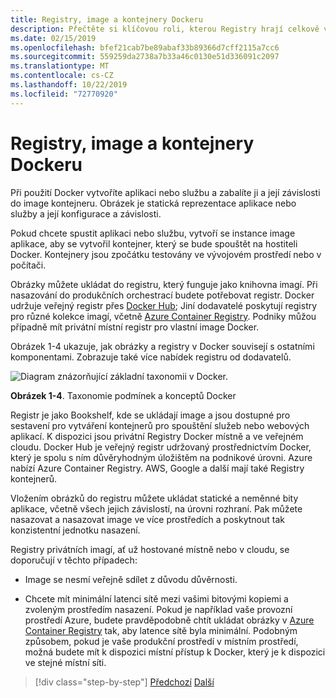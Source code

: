 ```yaml
---
title: Registry, image a kontejnery Dockeru
description: Přečtěte si klíčovou roli, kterou Registry hrají celkově v Docker způsob nasazení aplikací.
ms.date: 02/15/2019
ms.openlocfilehash: bfef21cab7be89abaf33b89366d7cff2115a7cc6
ms.sourcegitcommit: 559259da2738a7b33a46c0130e51d336091c2097
ms.translationtype: MT
ms.contentlocale: cs-CZ
ms.lasthandoff: 10/22/2019
ms.locfileid: "72770920"
---
```

# <a name="docker-containers-images-and-registries"></a>Registry, image a kontejnery Dockeru

Při použití Docker vytvoříte aplikaci nebo službu a zabalíte ji a její závislosti do image kontejneru. Obrázek je statická reprezentace aplikace nebo služby a její konfigurace a závislosti.

Pokud chcete spustit aplikaci nebo službu, vytvoří se instance image aplikace, aby se vytvořil kontejner, který se bude spouštět na hostiteli Docker. Kontejnery jsou zpočátku testovány ve vývojovém prostředí nebo v počítači.

Obrázky můžete ukládat do registru, který funguje jako knihovna imagí. Při nasazování do produkčních orchestrací budete potřebovat registr. Docker udržuje veřejný registr přes [Docker Hub](https://hub.docker.com/); Jiní dodavatelé poskytují registry pro různé kolekce imagí, včetně [Azure Container Registry](https://azure.microsoft.com/services/container-registry/). Podniky můžou případně mít privátní místní registr pro vlastní image Docker.

Obrázek 1-4 ukazuje, jak obrázky a registry v Docker souvisejí s ostatními komponentami. Zobrazuje také více nabídek registru od dodavatelů.

![Diagram znázorňující základní taxonomii v Docker.](./media/docker-containers-images-and-registries/taxonomy-docker-terms-concepts.png)

**Obrázek 1-4**. Taxonomie podmínek a konceptů Docker

Registr je jako Bookshelf, kde se ukládají image a jsou dostupné pro sestavení pro vytváření kontejnerů pro spouštění služeb nebo webových aplikací. K dispozici jsou privátní Registry Docker místně a ve veřejném cloudu. Docker Hub je veřejný registr udržovaný prostřednictvím Docker, který je spolu s ním důvěryhodným úložištěm na podnikové úrovni. Azure nabízí Azure Container Registry. AWS, Google a další mají také Registry kontejnerů.

Vložením obrázků do registru můžete ukládat statické a neměnné bity aplikace, včetně všech jejich závislostí, na úrovni rozhraní. Pak můžete nasazovat a nasazovat image ve více prostředích a poskytnout tak konzistentní jednotku nasazení.

Registry privátních imagí, ať už hostované místně nebo v cloudu, se doporučují v těchto případech:

- Image se nesmí veřejně sdílet z důvodu důvěrnosti.

- Chcete mít minimální latenci sítě mezi vašimi bitovými kopiemi a zvoleným prostředím nasazení. Pokud je například vaše provozní prostředí Azure, budete pravděpodobně chtít ukládat obrázky v [Azure Container Registry](https://azure.microsoft.com/services/container-registry/) tak, aby latence sítě byla minimální. Podobným způsobem, pokud je vaše produkční prostředí v místním prostředí, možná budete mít k dispozici místní přístup k Docker, který je k dispozici ve stejné místní síti.

>[!div class="step-by-step"]
>[Předchozí](docker-terminology.md)
>[Další](road-to-modern-applications-based-on-containers.md)
